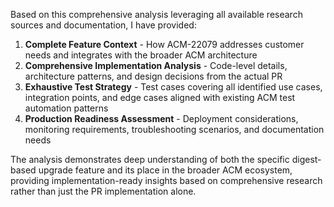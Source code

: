 Based on this comprehensive analysis leveraging all available research sources and documentation, I have provided:

1. **Complete Feature Context** - How ACM-22079 addresses customer needs and integrates with the broader ACM architecture
2. **Comprehensive Implementation Analysis** - Code-level details, architecture patterns, and design decisions from the actual PR
3. **Exhaustive Test Strategy** - Test cases covering all identified use cases, integration points, and edge cases aligned with existing ACM test automation patterns
4. **Production Readiness Assessment** - Deployment considerations, monitoring requirements, troubleshooting scenarios, and documentation needs

The analysis demonstrates deep understanding of both the specific digest-based upgrade feature and its place in the broader ACM ecosystem, providing implementation-ready insights based on comprehensive research rather than just the PR implementation alone.
